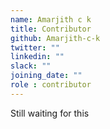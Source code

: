 ```yaml
---
name: Amarjith c k
title: Contributor
github: Amarjith-c-k
twitter: ""
linkedin: ""
slack: ""
joining_date: ""
role : contributor
---
```


Still waiting for this

